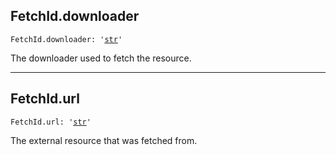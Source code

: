 

## FetchId.downloader

<pre class="language-python"><code><span class="source python"><span class="meta qualified-name python"><span class="meta generic-name python">FetchId</span><span class="punctuation accessor dot python">.</span><span class="meta generic-name python">downloader</span></span><span class="punctuation separator annotation variable python">:</span> <span class="meta string python"><span class="string quoted single python"><span class="punctuation definition string begin python">&#39;</span></span></span><span class="meta string python"><span class="string quoted single python"><a href="/lib/str">str</a><span class="punctuation definition string end python">&#39;</span></span></span></span></code></pre>

The downloader used to fetch the resource.

***

## FetchId.url

<pre class="language-python"><code><span class="source python"><span class="meta qualified-name python"><span class="meta generic-name python">FetchId</span><span class="punctuation accessor dot python">.</span><span class="meta generic-name python">url</span></span><span class="punctuation separator annotation variable python">:</span> <span class="meta string python"><span class="string quoted single python"><span class="punctuation definition string begin python">&#39;</span></span></span><span class="meta string python"><span class="string quoted single python"><a href="/lib/str">str</a><span class="punctuation definition string end python">&#39;</span></span></span></span></code></pre>

The external resource that was fetched from.
